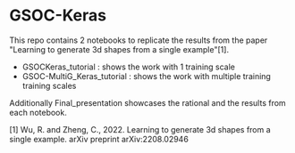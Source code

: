 # GSOC-Keras

This repo contains 2 notebooks to replicate the results from the paper "Learning to generate 3d shapes from a single example"[1].
* GSOCKeras_tutorial : shows the work with 1 training scale
* GSOC-MultiG_Keras_tutorial : shows the work with multiple training training scales

Additionally Final_presentation showcases the rational and the results from each notebook.

[1] Wu, R. and Zheng, C., 2022. Learning to generate 3d shapes from a single example. arXiv preprint arXiv:2208.02946
